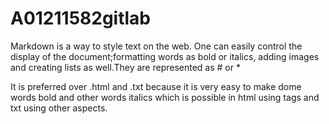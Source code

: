 # A01211582gitlab
Markdown is a way to style text on the web. One can easily control the display of the document;formatting words as bold or italics, adding
images and creating lists as well.They are represented as # or *

It is preferred over .html and .txt because  it is very easy to make dome words bold and other words italics which is possible in
html using tags and txt using other aspects.
